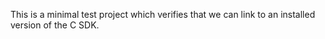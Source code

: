 This is a minimal test project which verifies that we can link to an installed
version of the C SDK.
